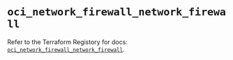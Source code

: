 # `oci_network_firewall_network_firewall`

Refer to the Terraform Registory for docs: [`oci_network_firewall_network_firewall`](https://registry.terraform.io/providers/oracle/oci/6.18.0/docs/resources/network_firewall_network_firewall).

